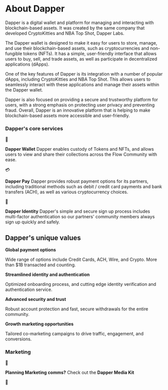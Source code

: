 # About Dapper

<div>

</div>

<div>

<div>

</div>

<div>

Dapper is a digital wallet and platform for managing and interacting
with blockchain-based assets. It was created by the same company that
developed CryptoKitties and NBA Top Shot, Dapper Labs.

<div>

The Dapper wallet is designed to make it easy for users to store,
manage, and use their blockchain-based assets, such as cryptocurrencies
and non-fungible tokens (NFTs). It has a simple, user-friendly interface
that allows users to buy, sell, and trade assets, as well as participate
in decentralized applications (dApps).

</div>

<div>

One of the key features of Dapper is its integration with a number of
popular dApps, including CryptoKitties and NBA Top Shot. This allows
users to seamlessly interact with these applications and manage their
assets within the Dapper wallet.

</div>

<div>

Dapper is also focused on providing a secure and trustworthy platform
for users, with a strong emphasis on protecting user privacy and
preventing fraud. Overall, Dapper is an innovative platform that is
helping to make blockchain-based assets more accessible and
user-friendly.

</div>

</div>

</div>

<div>

</div>

### Dapper\'s core services

<div>

</div>

<div>

<div>

👛

</div>

<div>

**Dapper Wallet** Dapper enables custody of Tokens and NFTs, and allows
users to view and share their collections across the Flow Community with
ease.

</div>

</div>

<div>

<div>

💳

</div>

<div>

**Dapper Pay** Dapper provides robust payment options for its partners,
including traditional methods such as debit / credit card payments and
bank transfers (ACH), as well as various cryptocurrency choices.

</div>

</div>

<div>

<div>

🧘

</div>

<div>

**Dapper Identity** Dapper's simple and secure sign up process includes
multi-factor authentication so our partners\' community members always
sign up quickly and safely.

</div>

</div>

<div>

</div>

## Dapper's unique values

<div>

**Global payment options**

</div>

<div>

Wide range of options include Credit Cards, ACH, Wire, and Crypto. More
than \$1B transacted and counting.

</div>

<div>

**Streamlined identity and authentication**

</div>

<div>

Optimized onboarding process, and cutting edge identity verification and
authentication service.

</div>

<div>

**Advanced security and trust**

</div>

<div>

Robust account protection and fast, secure withdrawals for the entire
community.

</div>

<div>

**Growth marketing opportunities**

</div>

<div>

Tailored co-marketing campaigns to drive traffic, engagement, and
conversions.

</div>

### Marketing

<div>

<div>

📣

</div>

<div>

**Planning Marketing comms?** Check out the **Dapper Media Kit**

</div>

</div>

<div>

</div>

<div>

<div>

👋

</div>

<div>
